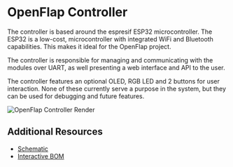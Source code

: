 # OpenFlap Controller

The controller is based around the espresif ESP32 microcontroller. The ESP32 is a low-cost, microcontroller with integrated WiFi and Bluetooth capabilities. This makes it ideal for the OpenFlap project.

The controller is responsible for managing and communicating with the modules over UART, as well presenting a web interface and API to the user. 

The controller features an optional OLED, RGB LED and 2 buttons for user interaction. None of these currently serve a purpose in the system, but they can be used for debugging and future features.

![OpenFlap Controller Render](../hardware/controller/controller-3D_blender_top.png)

## Additional Resources

- [Schematic](../hardware/controller/controller-schematic.pdf)
- [Interactive BOM](../hardware/controller/controller-ibom.html)